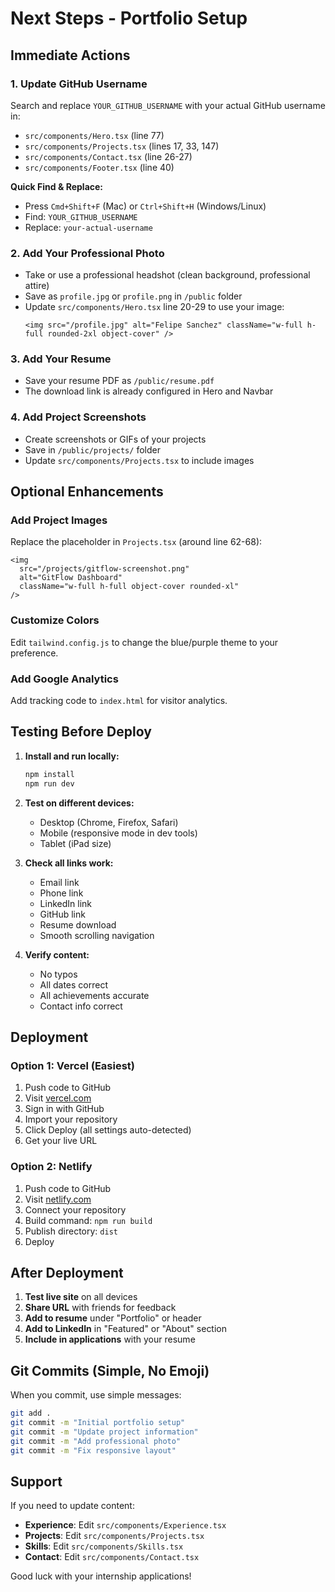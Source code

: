 # Next Steps - Portfolio Setup

## Immediate Actions

### 1. Update GitHub Username
Search and replace `YOUR_GITHUB_USERNAME` with your actual GitHub username in:
- `src/components/Hero.tsx` (line 77)
- `src/components/Projects.tsx` (lines 17, 33, 147)
- `src/components/Contact.tsx` (line 26-27)
- `src/components/Footer.tsx` (line 40)

**Quick Find & Replace:**
- Press `Cmd+Shift+F` (Mac) or `Ctrl+Shift+H` (Windows/Linux)
- Find: `YOUR_GITHUB_USERNAME`
- Replace: `your-actual-username`

### 2. Add Your Professional Photo
- Take or use a professional headshot (clean background, professional attire)
- Save as `profile.jpg` or `profile.png` in `/public` folder
- Update `src/components/Hero.tsx` line 20-29 to use your image:
  ```tsx
  <img src="/profile.jpg" alt="Felipe Sanchez" className="w-full h-full rounded-2xl object-cover" />
  ```

### 3. Add Your Resume
- Save your resume PDF as `/public/resume.pdf`
- The download link is already configured in Hero and Navbar

### 4. Add Project Screenshots
- Create screenshots or GIFs of your projects
- Save in `/public/projects/` folder
- Update `src/components/Projects.tsx` to include images

## Optional Enhancements

### Add Project Images
Replace the placeholder in `Projects.tsx` (around line 62-68):
```tsx
<img 
  src="/projects/gitflow-screenshot.png" 
  alt="GitFlow Dashboard"
  className="w-full h-full object-cover rounded-xl"
/>
```

### Customize Colors
Edit `tailwind.config.js` to change the blue/purple theme to your preference.

### Add Google Analytics
Add tracking code to `index.html` for visitor analytics.

## Testing Before Deploy

1. **Install and run locally:**
   ```bash
   npm install
   npm run dev
   ```

2. **Test on different devices:**
   - Desktop (Chrome, Firefox, Safari)
   - Mobile (responsive mode in dev tools)
   - Tablet (iPad size)

3. **Check all links work:**
   - Email link
   - Phone link
   - LinkedIn link
   - GitHub link
   - Resume download
   - Smooth scrolling navigation

4. **Verify content:**
   - No typos
   - All dates correct
   - All achievements accurate
   - Contact info correct

## Deployment

### Option 1: Vercel (Easiest)
1. Push code to GitHub
2. Visit [vercel.com](https://vercel.com)
3. Sign in with GitHub
4. Import your repository
5. Click Deploy (all settings auto-detected)
6. Get your live URL

### Option 2: Netlify
1. Push code to GitHub
2. Visit [netlify.com](https://netlify.com)
3. Connect your repository
4. Build command: `npm run build`
5. Publish directory: `dist`
6. Deploy

## After Deployment

1. **Test live site** on all devices
2. **Share URL** with friends for feedback
3. **Add to resume** under "Portfolio" or header
4. **Add to LinkedIn** in "Featured" or "About" section
5. **Include in applications** with your resume

## Git Commits (Simple, No Emoji)

When you commit, use simple messages:
```bash
git add .
git commit -m "Initial portfolio setup"
git commit -m "Update project information"
git commit -m "Add professional photo"
git commit -m "Fix responsive layout"
```

## Support

If you need to update content:
- **Experience**: Edit `src/components/Experience.tsx`
- **Projects**: Edit `src/components/Projects.tsx`
- **Skills**: Edit `src/components/Skills.tsx`
- **Contact**: Edit `src/components/Contact.tsx`

Good luck with your internship applications!

